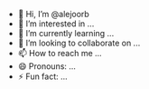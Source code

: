 - 👋 Hi, I’m @alejoorb
- 👀 I’m interested in ...
- 🌱 I’m currently learning ...
- 💞️ I’m looking to collaborate on ...
- 📫 How to reach me ...
- 😄 Pronouns: ...
- ⚡ Fun fact: ...

<!---
alejoorb/alejoorb is a ✨ special ✨ repository because its `README.md` (this file) appears on your GitHub profile.
You can click the Preview link to take a look at your changes.
--->
